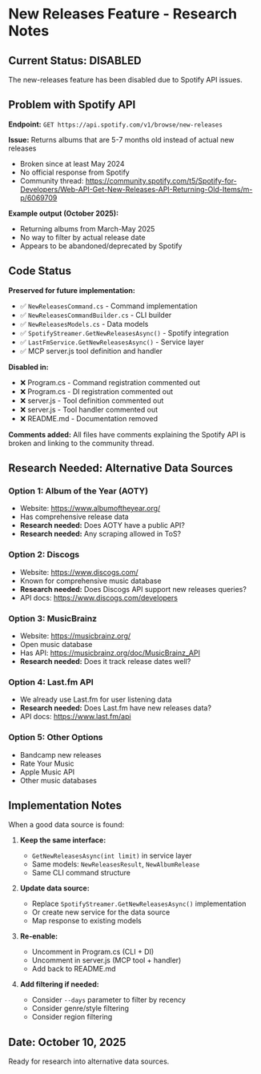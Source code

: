 # New Releases Feature - Research Notes

## Current Status: DISABLED

The new-releases feature has been disabled due to Spotify API issues.

## Problem with Spotify API

**Endpoint:** `GET https://api.spotify.com/v1/browse/new-releases`

**Issue:** Returns albums that are 5-7 months old instead of actual new releases
- Broken since at least May 2024
- No official response from Spotify
- Community thread: https://community.spotify.com/t5/Spotify-for-Developers/Web-API-Get-New-Releases-API-Returning-Old-Items/m-p/6069709

**Example output (October 2025):**
- Returning albums from March-May 2025
- No way to filter by actual release date
- Appears to be abandoned/deprecated by Spotify

## Code Status

**Preserved for future implementation:**
- ✅ `NewReleasesCommand.cs` - Command implementation
- ✅ `NewReleasesCommandBuilder.cs` - CLI builder
- ✅ `NewReleasesModels.cs` - Data models
- ✅ `SpotifyStreamer.GetNewReleasesAsync()` - Spotify integration
- ✅ `LastFmService.GetNewReleasesAsync()` - Service layer
- ✅ MCP server.js tool definition and handler

**Disabled in:**
- ❌ Program.cs - Command registration commented out
- ❌ Program.cs - DI registration commented out
- ❌ server.js - Tool definition commented out
- ❌ server.js - Tool handler commented out
- ❌ README.md - Documentation removed

**Comments added:** All files have comments explaining the Spotify API is broken and linking to the community thread.

## Research Needed: Alternative Data Sources

### Option 1: Album of the Year (AOTY)
- Website: https://www.albumoftheyear.org/
- Has comprehensive release data
- **Research needed:** Does AOTY have a public API?
- **Research needed:** Any scraping allowed in ToS?

### Option 2: Discogs
- Website: https://www.discogs.com/
- Known for comprehensive music database
- **Research needed:** Does Discogs API support new releases queries?
- API docs: https://www.discogs.com/developers

### Option 3: MusicBrainz
- Website: https://musicbrainz.org/
- Open music database
- Has API: https://musicbrainz.org/doc/MusicBrainz_API
- **Research needed:** Does it track release dates well?

### Option 4: Last.fm API
- We already use Last.fm for user listening data
- **Research needed:** Does Last.fm have new releases data?
- API docs: https://www.last.fm/api

### Option 5: Other Options
- Bandcamp new releases
- Rate Your Music
- Apple Music API
- Other music databases

## Implementation Notes

When a good data source is found:

1. **Keep the same interface:**
   - `GetNewReleasesAsync(int limit)` in service layer
   - Same models: `NewReleasesResult`, `NewAlbumRelease`
   - Same CLI command structure

2. **Update data source:**
   - Replace `SpotifyStreamer.GetNewReleasesAsync()` implementation
   - Or create new service for the data source
   - Map response to existing models

3. **Re-enable:**
   - Uncomment in Program.cs (CLI + DI)
   - Uncomment in server.js (MCP tool + handler)
   - Add back to README.md

4. **Add filtering if needed:**
   - Consider `--days` parameter to filter by recency
   - Consider genre/style filtering
   - Consider region filtering

## Date: October 10, 2025

Ready for research into alternative data sources.
